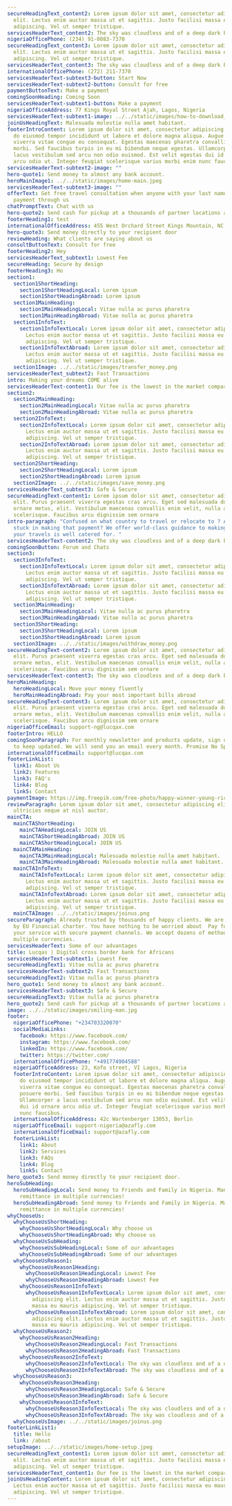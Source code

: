 ```yaml
---
secureHeadingText_content2: Lorem ipsum dolor sit amet, consectetur adipiscing
  elit. Lectus enim auctor massa ut et sagittis. Justo facilisi massa eu mauris
  adipiscing. Vel ut semper tristique.
servicesHeaderText_content2: The sky was cloudless and of a deep dark blue spectacle before.
nigeriaOfficePhone: (234) 91-0083-7370
secureHeadingText_content3: Lorem ipsum dolor sit amet, consectetur adipiscing
  elit. Lectus enim auctor massa ut et sagittis. Justo facilisi massa eu mauris
  adipiscing. Vel ut semper tristique.
servicesHeaderText_content3: The sky was cloudless and of a deep dark blue spectacle before.
internationalOfficePhone: (272) 211-7370
servicesHeaderText-subtext3-button: Start Now
servicesHeaderText-subtext2-button: Consult for free
paymentButtonText: Make a payment
comingSoonHeading: Coming Soon
servicesHeaderText-subtext1-button: Make a payment
nigeriaOfficeAddress: 77 Kings Royal Street Ajah, Lagos, Nigeria
servicesHeaderText-subtext1-image: ../../static/images/how-to-download_youtube-videos_thumb1200_4-3.jpg
joinUsHeadingText: Malesuada molestie nulla amet habitant.
footerIntroContent: Lorem ipsum dolor sit amet, consectetur adipiscing elit, sed
  do eiusmod tempor incididunt ut labore et dolore magna aliqua. Augue lacus
  viverra vitae congue eu consequat. Egestas maecenas pharetra convallis posuere
  morbi. Sed faucibus turpis in eu mi bibendum neque egestas. Ullamcorper a
  lacus vestibulum sed arcu non odio euismod. Est velit egestas dui id ornare
  arcu odio ut. Integer feugiat scelerisque varius morbi enim nunc faucibus.
servicesHeaderText-subtext2-image: ""
hero-quote1: Send money to almost any bank account.
heroMainImage1: ../../static/images/home-main.jpeg
servicesHeaderText-subtext3-image: ""
offerText: Get free travel consultation when anyone with your last name makes a
  payment through us
chatPromptText: Chat with us
hero-quote2: Send cash for pickup at a thousands of partner locations around the world
footerHeading1: test
internationalOfficeAddress: 455 West Orchard Street Kings Mountain, NC, 28097
hero-quote3: Send money directly to your recipient door
reviewHeading: What clients are saying about us
consultButtonText: Consult for free
footerHeading2: Hey
servicesHeaderText_subtext1: Lowest Fee
secureHeading: Secure by design
footerHeading3: Ho
section1:
  section1ShortHeading:
    section1ShortHeadingLocal: Lorem ipsum
    section1ShortHeadingAbroad: Lorem ipsum
  section1MainHeading:
    section1MainHeadingLocal: Vitae nulla ac purus pharetra
    section1MainHeadingAbroad: Vitae nulla ac purus pharetra
  section1InfoText:
    section1InfoTextLocal: Lorem ipsum dolor sit amet, consectetur adipiscing elit.
      Lectus enim auctor massa ut et sagittis. Justo facilisi massa eu mauris
      adipiscing. Vel ut semper tristique.
    section1InfoTextAbroad: Lorem ipsum dolor sit amet, consectetur adipiscing elit.
      Lectus enim auctor massa ut et sagittis. Justo facilisi massa eu mauris
      adipiscing. Vel ut semper tristique.
  section1Image: ../../static/images/transfer_money.png
servicesHeaderText_subtext2: Fast Transactions
intro: Making your dreams COME alive
servicesHeaderText-content1: Our fee is the lowest in the market compared to any other
section2:
  section2MainHeading:
    section2MainHeadingLocal: Vitae nulla ac purus pharetra
    section2MainHeadingAbroad: Vitae nulla ac purus pharetra
  section2InfoText:
    section2InfoTextLocal: Lorem ipsum dolor sit amet, consectetur adipiscing elit.
      Lectus enim auctor massa ut et sagittis. Justo facilisi massa eu mauris
      adipiscing. Vel ut semper tristique.
    section2InfoTextAbroad: Lorem ipsum dolor sit amet, consectetur adipiscing elit.
      Lectus enim auctor massa ut et sagittis. Justo facilisi massa eu mauris
      adipiscing. Vel ut semper tristique.
  section2ShortHeading:
    section2ShortHeadingLocal: Lorem ipsum
    section2ShortHeadingAbroad: Lorem ipsum
  section2Image: ../../static/images/save_money.png
servicesHeaderText_subtext3: Safe & Secure
secureHeadingText-content1: Lorem ipsum dolor sit amet, consectetur adipiscing
  elit. Purus praesent viverra egestas cras arcu. Eget sed malesuada dolor
  ornare metus, elit. Vestibulum maecenas convallis enim velit, nulla amet
  scelerisque. Faucibus arcu dignissim sem ornare
intro-paragraph: "Confused on what country to travel or relocate to ? Are you
  stuck in making that payment? We offer world-class guidance to making sure
  your travels is well catered for. "
servicesHeaderText-content2: The sky was cloudless and of a deep dark blue spectacle before.
comingSoonButton: Forum and Chats
section3:
  section3InfoText:
    section3InfoTextLocal: Lorem ipsum dolor sit amet, consectetur adipiscing elit.
      Lectus enim auctor massa ut et sagittis. Justo facilisi massa eu mauris
      adipiscing. Vel ut semper tristique.
    section3InfoTextAbroad: Lorem ipsum dolor sit amet, consectetur adipiscing elit.
      Lectus enim auctor massa ut et sagittis. Justo facilisi massa eu mauris
      adipiscing. Vel ut semper tristique.
  section3MainHeading:
    section3MainHeadingLocal: Vitae nulla ac purus pharetra
    section3MainHeadingAbroad: Vitae nulla ac purus pharetra
  section3ShortHeading:
    section3ShortHeadingLocal: Lorem ipsum
    section3ShortHeadingAbroad: Lorem ipsum
  section3Image: ../../static/images/withdraw_money.png
secureHeadingText-content2: Lorem ipsum dolor sit amet, consectetur adipiscing
  elit. Purus praesent viverra egestas cras arcu. Eget sed malesuada dolor
  ornare metus, elit. Vestibulum maecenas convallis enim velit, nulla amet
  scelerisque. Faucibus arcu dignissim sem ornare
servicesHeaderText-content3: The sky was cloudless and of a deep dark blue spectacle before.
heroMainHeading:
  heroHeadingLocal: Move your money fluently
  heroMainHeadingAbroad: Pay your most important bills abroad
secureHeadingText-content3: Lorem ipsum dolor sit amet, consectetur adipiscing
  elit. Purus praesent viverra egestas cras arcu. Eget sed malesuada dolor
  ornare metus, elit. Vestibulum maecenas convallis enim velit, nulla amet
  scelerisque. Faucibus arcu dignissim sem ornare
nigeriaOfficeEmail: support-ng@lucqax.com
footerIntro: HELLO
comingSoonParagraph: For monthly newsletter and products update, sign up below
  to keep updated. We will send you an email every month. Promise No Spam.
internationalOfficeEmail: support@lucqax.com
footerLinkList:
  link1: About Us
  link2: Features
  link3: FAQ's
  link4: Blog
  link5: Contact
paymentImage: https://img.freepik.com/free-photo/happy-winner-young-rich-african-american-man-casual-t-shirt-holding-money_255757-5489.jpg?size=626&ext=jpg
reviewParagraph: Lorem ipsum dolor sit amet, consectetur adipiscing elit. Sed
  ultricies neque at nisl auctor.
mainCTA:
  mainCTAShortHeading:
    mainCTAHeadingLocal: JOIN US
    mainCTAShortHeadingAbroad: JOIN US
    mainCTAShortHeadingLocal: JOIN US
  mainCTAMainHeading:
    mainCTA3MainHeadingLocal: Malesuada molestie nulla amet habitant.
    mainCTA3MainHeadingAbroad: Malesuada molestie nulla amet habitant.
  mainCTAInfoText:
    mainCTAInfoTextLocal: Lorem ipsum dolor sit amet, consectetur adipiscing elit.
      Lectus enim auctor massa ut et sagittis. Justo facilisi massa eu mauris
      adipiscing. Vel ut semper tristique.
    mainCTAInfoTextAbroad: Lorem ipsum dolor sit amet, consectetur adipiscing elit.
      Lectus enim auctor massa ut et sagittis. Justo facilisi massa eu mauris
      adipiscing. Vel ut semper tristique.
  mainCTAImage: ../../static/images/joinus.png
secureParagraph: Already trusted by thousands of happy clients. We are protected
  by EU Financial charter. You have nothing to be worried about  Pay for all
  your service with secure payment channels. We accept dozens of methods across
  multiple currencies.
servicesHeaderText: Some of our advantages
title: Lucqas | Digital cross border bank for Africans
servicesHeaderText-subtext1: Lowest Fee
secureHeadingText1: Vitae nulla ac purus pharetra
servicesHeaderText-subtext2: Fast Transactions
secureHeadingText2: Vitae nulla ac purus pharetra
hero_quote1: Send money to almost any bank account.
servicesHeaderText-subtext3: Safe & Secure
secureHeadingText3: Vitae nulla ac purus pharetra
hero_quote2: Send cash for pickup at a thousands of partner locations around the world.
image: ../../static/images/smiling-man.jpg
footer:
  nigeriaOfficePhone: "+234703320070"
  socialMediaLinks:
    facebook: https://www.facebook.com/
    instagram: https://www.facebook.com/
    linkedIn: https://www.facebook.com/
    twitter: https://twitter.com/
  internationalOfficePhone: "+491774904588"
  nigeriaOfficeAddress: 23, Kofo street, VI Lagos, Nigeria
  footerIntroContent: Lorem ipsum dolor sit amet, consectetur adipiscing elit, sed
    do eiusmod tempor incididunt ut labore et dolore magna aliqua. Augue lacus
    viverra vitae congue eu consequat. Egestas maecenas pharetra convallis
    posuere morbi. Sed faucibus turpis in eu mi bibendum neque egestas.
    Ullamcorper a lacus vestibulum sed arcu non odio euismod. Est velit egestas
    dui id ornare arcu odio ut. Integer feugiat scelerisque varius morbi enim
    nunc faucibus.
  internationalOfficeAddress: 42c Wartenberger 13053, Berlin
  nigeriaOfficeEmail: support-nigeria@azafly.com
  internationalOfficeEmail: support@azafly.com
  footerLinkList:
    link1: About
    link2: Services
    link3: FAQs
    link4: Blog
    link5: Contact
hero_quote3: Send money directly to your recipient door.
heroSubHeading:
  heroSubHeadingLocal: Send money to Friends and Family in Nigeria. Manage your
    remittance in multiple currencies!
  heroSubHeadingAbroad: Send money to Friends and Family in Nigeria. Manage your
    remittance in multiple currencies!
whyChooseUs:
  whyChooseUsShortHeading:
    whyChooseUsShortHeadingLocal: Why choose us
    whyChooseUsShortHeadingAbroad: Why choose us
  whyChooseUsSubHeading:
    whyChooseUsSubHeadingLocal: Some of our advantages
    whyChooseUsSubHeadingAbroad: Some of our advantages
  whyChooseUsReason1:
    whyChooseUsReason1Heading:
      whyChooseUsReason1HeadingLocal: Lowest Fee
      whyChooseUsReason1HeadingAbroad: Lowest Fee
    whyChooseUsReason1InfoText:
      whyChooseUsReason1InfoTextLocal: Lorem ipsum dolor sit amet, consectetur
        adipiscing elit. Lectus enim auctor massa ut et sagittis. Justo facilisi
        massa eu mauris adipiscing. Vel ut semper tristique.
      whyChooseUsReason1InfoTextAbroad: Lorem ipsum dolor sit amet, consectetur
        adipiscing elit. Lectus enim auctor massa ut et sagittis. Justo facilisi
        massa eu mauris adipiscing. Vel ut semper tristique.
  whyChooseUsReason2:
    whyChooseUsReason2Heading:
      whyChooseUsReason2HeadingLocal: Fast Transactions
      whyChooseUsReason2HeadingAbroad: Fast Transactions
    whyChooseUsReason2InfoText:
      whyChooseUsReason2InfoTextLocal: The sky was cloudless and of a deep dark blue spectacle before.
      whyChooseUsReason2InfoTextAbroad: The sky was cloudless and of a deep dark blue spectacle before.
  whyChooseUsReason3:
    whyChooseUsReason3Heading:
      whyChooseUsReason3HeadingLocal: Safe & Secure
      whyChooseUsReason3HeadingAbroad: Safe & Secure
    whyChooseUsReason3InfoText:
      whyChooseUsReason3InfoTextLocal: The sky was cloudless and of a deep dark blue spectacle before.
      whyChooseUsReason3InfoTextAbroad: The sky was cloudless and of a deep dark blue spectacle before.
  whyChooseUsImage: ../../static/images/joinus.png
footerLinkList1:
  title: Hello
  link: /about
setupImage: ../../static/images/home-setup.jpeg
secureHeadingText_content1: Lorem ipsum dolor sit amet, consectetur adipiscing
  elit. Lectus enim auctor massa ut et sagittis. Justo facilisi massa eu mauris
  adipiscing. Vel ut semper tristique.
servicesHeaderText_content1: Our fee is the lowest in the market compared to any other
joinUsHeadingContent: Lorem ipsum dolor sit amet, consectetur adipiscing elit.
  Lectus enim auctor massa ut et sagittis. Justo facilisi massa eu mauris
  adipiscing. Vel ut semper tristique.
---
```

